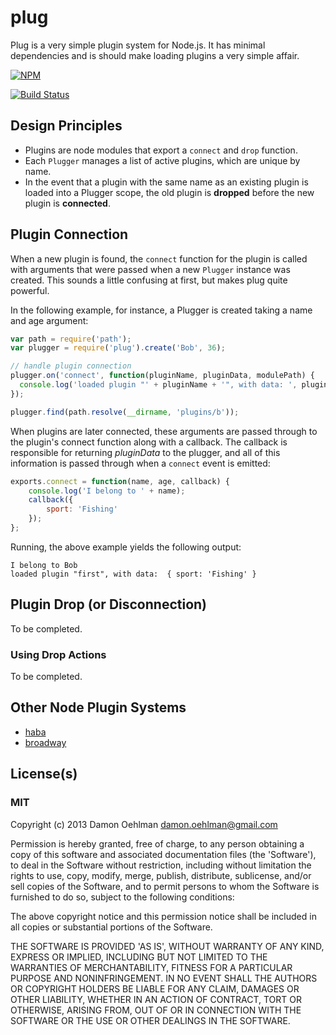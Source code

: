 # plug

Plug is a very simple plugin system for Node.js.  It has minimal
dependencies and is should make loading plugins a very simple affair.


[![NPM](https://nodei.co/npm/plug.png)](https://nodei.co/npm/plug/)

[![Build Status](https://travis-ci.org/DamonOehlman/plug.png?branch=master)](https://travis-ci.org/DamonOehlman/plug)

## Design Principles

- Plugins are node modules that export a `connect` and `drop` function.
- Each `Plugger` manages a list of active plugins, which are unique by name.
- In the event that a plugin with the same name as an existing plugin is
  loaded into a Plugger scope, the old plugin is __dropped__ before the
  new plugin is __connected__.

## Plugin Connection

When a new plugin is found, the `connect` function for the plugin is
called with arguments that were passed when a new `Plugger` instance was
created.  This sounds a little confusing at first, but makes plug quite
powerful.

In the following example, for instance, a Plugger is created taking a
name and age argument:

```js
var path = require('path');
var plugger = require('plug').create('Bob', 36);

// handle plugin connection
plugger.on('connect', function(pluginName, pluginData, modulePath) {
  console.log('loaded plugin "' + pluginName + '", with data: ', pluginData);
});

plugger.find(path.resolve(__dirname, 'plugins/b'));
```

When plugins are later connected, these arguments are passed through to
the plugin's connect function along with a callback.  The callback is
responsible for returning _pluginData_ to the plugger, and all of this
information is passed through when a `connect` event is emitted:

```js
exports.connect = function(name, age, callback) {
	console.log('I belong to ' + name);
	callback({
		sport: 'Fishing'
	});
};
```

Running, the above example yields the following output:

```
I belong to Bob
loaded plugin "first", with data:  { sport: 'Fishing' }
```

## Plugin Drop (or Disconnection)

To be completed.

### Using Drop Actions

To be completed.

## Other Node Plugin Systems

- [haba](https://github.com/crcn/haba)
- [broadway](https://github.com/flatiron/broadway)

## License(s)

### MIT

Copyright (c) 2013 Damon Oehlman <damon.oehlman@gmail.com>

Permission is hereby granted, free of charge, to any person obtaining
a copy of this software and associated documentation files (the
'Software'), to deal in the Software without restriction, including
without limitation the rights to use, copy, modify, merge, publish,
distribute, sublicense, and/or sell copies of the Software, and to
permit persons to whom the Software is furnished to do so, subject to
the following conditions:

The above copyright notice and this permission notice shall be
included in all copies or substantial portions of the Software.

THE SOFTWARE IS PROVIDED 'AS IS', WITHOUT WARRANTY OF ANY KIND,
EXPRESS OR IMPLIED, INCLUDING BUT NOT LIMITED TO THE WARRANTIES OF
MERCHANTABILITY, FITNESS FOR A PARTICULAR PURPOSE AND NONINFRINGEMENT.
IN NO EVENT SHALL THE AUTHORS OR COPYRIGHT HOLDERS BE LIABLE FOR ANY
CLAIM, DAMAGES OR OTHER LIABILITY, WHETHER IN AN ACTION OF CONTRACT,
TORT OR OTHERWISE, ARISING FROM, OUT OF OR IN CONNECTION WITH THE
SOFTWARE OR THE USE OR OTHER DEALINGS IN THE SOFTWARE.
